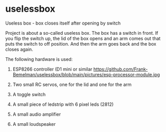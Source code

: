 # uselessbox
Useless box - box closes itself after opening by switch

Project is about a so-called useless box. The box has a switch in front. If you flip the switch up, the lid of the box opens and an arm comes out that puts the switch to off position.
And then the arm goes back and the box closes again.

The following hardware is used:

1) ESP8266 controller (D1 mini or similar
https://github.com/Frank-Bemelman/uselessbox/blob/main/pictures/esp-processor-module.jpg

   
3) Two small RC servos, one for the lid and one for the arm
4) A toggle switch
5) A small piece of ledstrip with 6 pixel leds (2812)
6) A small audio amplifier
7) A small loudspeaker


